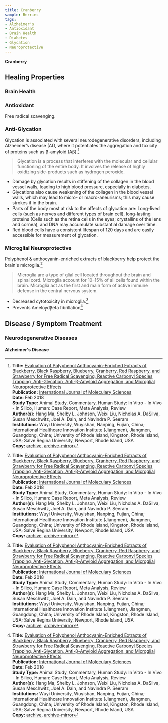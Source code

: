 ```yaml
---
title: Cranberry
sample: Berries
tags:
- Alzheimer's
- Antioxidant
- Brain Health
- Diabetes
- Glycation
- Neuroprotective
---
```

**Cranberry**

## Healing Properties

### Brain Health

### Antioxidant

Free radical scavenging.

### Anti-Glycation

Glycation is associated with several neurodegenerative disorders, including Alzheimer’s disease (AD, where it potentiates the aggregation and toxicity of proteins such as β-amyloid (Aβ).[^1]

> Glycation is a process that interferes with the molecular and cellular functioning of the entire body.   It involves the release of highly oxidizing side-products such as hydrogen peroxide.

- Damage by glycation results in stiffening of the collagen in the blood vessel walls, leading to high blood pressure, especially in diabetes.
- Glycations also cause weakening of the collagen in the blood vessel walls, which may lead to micro- or macro-aneurisms; this may cause strokes if in the brain.
- Parts of the body most at risk to the affects of glycation are: Long-lived cells (such as nerves and different types of brain cell), long-lasting proteins (Cells such as the retina cells in the eyes; crystallins of the lens and cornea), and DNA may accumulate substantial damage over time. 
- Red blood cells have a consistent lifespan of 120 days and are easily accessible for measurement of glycation. 

### Microglial Neuroprotective

Polyphenol & anthocyanin-enriched extracts of blackberry help protect the brain's microglia.[^1]

> Microglia are a type of glial cell located throughout the brain and spinal cord. Microglia account for 10–15% of all cells found within the brain. Microglia act as the first and main form of active immune defense in the central nervous system.

- Decreased cytotoxicity in microglia.[^1]
- Prevents Ameloydβeta fibrillation[^1]

## Disease / Symptom Treatment

### Neurodegenerative Diseases

#### Alzheimer's Disease

[^1]: **Title:** [Evaluation of Polyphenol Anthocyanin-Enriched Extracts of Blackberry, Black Raspberry, Blueberry, Cranberry, Red Raspberry, and Strawberry for Free Radical Scavenging, Reactive Carbonyl Species Trapping, Anti-Glycation, Anti-β-Amyloid Aggregation, and Microglial Neuroprotective Effects](http://dx.doi.org/10.3390/ijms19020461)<br>
**Publication:** [International Journal of Moleculary Sciences](https://www.mdpi.com/journal/ijms)<br>
**Date:** Feb 2018<br>
**Study Type:** Animal Study, Commentary, Human Study: In Vitro - In Vivo - In Silico, Human: Case Report, Meta Analysis, Review<br>
**Author(s):** Hang Ma, Shelby L. Johnson, Weixi Liu, Nicholas A. DaSilva, Susan Meschwitz, Joel A. Dain, and Navindra P. Seeram<br>
**Institutions:** Wuyi University, Wuyishan, Nanping, Fujian, China; International Healthcare Innovation Institute (Jiangmen), Jiangmen, Guangdong, China; University of Rhode Island, Kingston, Rhode Island, USA; Salve Regina University, Newport, Rhode Island, USA<br>
**Copy:** [archive](https://ipfs.io/ipfs/QmcPi76TjutsQnKJFpC4UrNKfcVHacEiiUa3Esv68ouzF7), [archive-mirror](https://cloudflare-ipfs.com/ipfs/QmcPi76TjutsQnKJFpC4UrNKfcVHacEiiUa3Esv68ouzF7)

[^2]: **Title:** []()<br>
**Publication:** []()<br>
**Date:** <br>
**Study Type:** Animal Study, Commentary, Human Study: In Vitro - In Vivo - In Silico, Human: Case Report, Meta Analysis, Review<br>
**Author(s):** <br>
**Institutions:** <br>
**Copy:** [archive](https://ipfs.io/ipfs/), [archive-mirror](https://cloudflare-ipfs.com/ipfs/)

[^3]: **Title:** []()<br>
**Publication:** []()<br>
**Date:** <br>
**Study Type:** Animal Study, Commentary, Human Study: In Vitro - In Vivo - In Silico, Human: Case Report, Meta Analysis, Review<br>
**Author(s):** <br>
**Institutions:** <br>
**Copy:** [archive](https://ipfs.io/ipfs/), [archive-mirror](https://cloudflare-ipfs.com/ipfs/)
